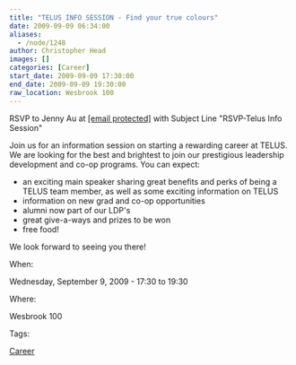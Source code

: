 ```yaml
---
title: "TELUS INFO SESSION - Find your true colours"
date: 2009-09-09 06:34:00
aliases:
  - /node/1248
author: Christopher Head
images: []
categories: [Career]
start_date: 2009-09-09 17:30:00
end_date: 2009-09-09 19:30:00
raw_location: Wesbrook 100
---
```


RSVP to Jenny Au at [\[email protected\]](/cdn-cgi/l/email-protection#bcd6d9d2d2c592ddc9fcc9dedf92dfdd) with Subject Line "RSVP-Telus Info Session"

Join us for an information session on starting a rewarding career at TELUS. We are looking for the best and brightest to join our prestigious leadership development and co-op programs. You can expect:

- an exciting main speaker sharing great benefits and perks of being a TELUS team member, as well as some exciting information on TELUS
- information on new grad and co-op opportunities
- alumni now part of our LDP's
- great give-a-ways and prizes to be won
- free food!

We look forward to seeing you there!

When:

Wednesday, September 9, 2009 - 17:30 to 19:30

Where:

Wesbrook 100

Tags:

[Career](/career)
